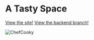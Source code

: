 # A Tasty Space
[View the site!](https://a-tasty-space.glitch.me/)
[View the backend branch!](https://github.com/lis-b/nwhacks-2022/tree/backend)

![ChefCooky](https://cdn.glitch.global/d94bd104-e04e-4362-8c25-9302f465398d/ChefCooky.png?v=1642357059474)
